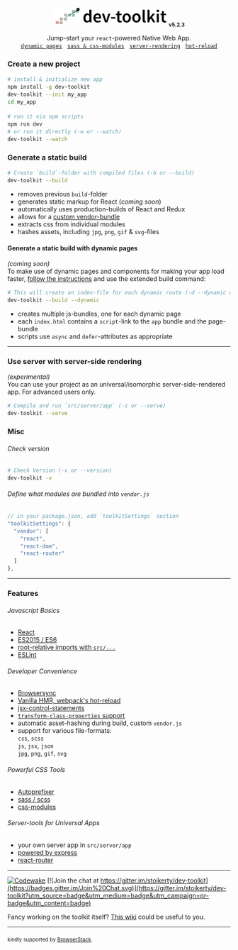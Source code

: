 <p align="center">
  <img src="/dev-toolkit-logo.png" alt="universal-dev-toolkit-logo" height='40'><sub><strong>v5.2.3</strong></sub>
</p>
<p align="center">
  Jump-start your <code>react</code>-powered Native Web App.<br/>
  <a href="#generate-a-static-build-with-dynamic-pages"><code>dynamic pages</code></a>
  &nbsp;&nbsp;<a href="#powerful-css-tools"><code>sass &amp; css-modules</code></a>
  &nbsp;&nbsp;<a href="#use-server-with-server-side-rendering"><code>server-rendering</code></a>
  &nbsp;&nbsp;<a href="#developer-convenience"><code>hot-reload</code></a>
</p>

### Create a new project
```bash
# install & initialize new app
npm install -g dev-toolkit
dev-toolkit --init my_app
cd my_app

# run it via npm scripts
npm run dev
# or run it directly (-w or --watch)
dev-toolkit --watch
```

### Generate a static build
```bash
# Create `build`-folder with compiled files (-b or --build)
dev-toolkit --build
```
- removes previous `build`-folder
- generates static markup for React (*coming soon*)
- automatically uses production-builds of React and Redux
- allows for a [custom vendor-bundle](#define-what-modules-are-bundled-into-vendorjs)
- extracts css from individual modules
- hashes assets, including `jpg`, `png`, `gif` & `svg`-files

#### Generate a static build with dynamic pages
*(coming soon)*<br>
To make use of dynamic pages and components for making your app load faster, [follow the instructions](https://github.com/stoikerty/dev-toolkit/wiki/dynamic-pages) and use the extended build command:
```bash
# This will create an index-file for each dynamic route (-d --dynamic or --build --dynamic)
dev-toolkit --build --dynamic
```
- creates multiple js-bundles, one for each dynamic page
- each `index.html` contains a `script`-link to the `app` bundle and the page-bundle
- scripts use `async` and `defer`-attributes as appropriate

---

### Use server with server-side rendering
*(experimental)*<br>
You can use your project as an universal/isomorphic server-side-rendered app. For advanced users only.
```bash
# Compile and run `src/server/app` (-s or --serve)
dev-toolkit --serve
```

### Misc

###### Check version
```bash
# Check Version (-v or --version)
dev-toolkit -v
```

###### Define what modules are bundled into `vendor.js`
```js
// in your package.json, add `toolkitSettings` section
"toolkitSettings": {
  "vendor": [
    "react",
    "react-dom",
    "react-router"
  ]
},
```

---
### Features

###### Javascript Basics

-   [React]
-   [ES2015 / ES6]
-   [root-relative imports with `src/...`]
-   [ESLint]

###### Developer Convenience

-   [Browsersync]
-   [Vanilla HMR, webpack's hot-reload]
-   [jsx-control-statements]
-   [`transform-class-properties` support]
-   automatic asset-hashing during build, custom `vendor.js`
-   support for various file-formats:<br>
    `css`, `scss`<br>
    `js`, `jsx`, `json`<br>
    `jpg`, `png`, `gif`, `svg`

###### Powerful CSS Tools

-   [Autoprefixer]
-   [sass / scss]
-   [css-modules]

###### Server-tools for Universal Apps

-   your own server app in `src/server/app`
-   [powered by express]
-   [react-router]

[ES2015 / ES6]: https://babeljs.io/docs/learn-es2015/
[`transform-class-properties` support]: https://babeljs.io/docs/plugins/transform-class-properties/
[root-relative imports with `src/...`]: http://survivejs.com/webpack/requiring-files/
[Vanilla HMR, webpack's hot-reload]: https://webpack.github.io/docs/hot-module-replacement-with-webpack.html
[Browsersync]: https://browsersync.io/
[ESLint]: http://eslint.org/
[React]: https://facebook.github.io/react/
[jsx-control-statements]: https://github.com/AlexGilleran/jsx-control-statements
[sass / scss]: http://sass-lang.com/
[css-modules]: https://github.com/css-modules/css-modules
[Autoprefixer]: https://github.com/postcss/autoprefixer
[powered by express]: http://expressjs.com/
[react-router]: https://github.com/reactjs/react-router

---

[![Codewake](https://www.codewake.com/badges/ask_question.svg)](https://www.codewake.com/p/dev-toolkit)
[![Join the chat at https://gitter.im/stoikerty/dev-toolkit](https://badges.gitter.im/Join%20Chat.svg)](https://gitter.im/stoikerty/dev-toolkit?utm_source=badge&utm_medium=badge&utm_campaign=pr-badge&utm_content=badge)

<!-- -->

Fancy working on the toolkit itself? [This wiki](https://github.com/stoikerty/dev-toolkit/wiki/Developing-on-the-Toolkit-itself) could be useful to you.

---

<sub>kindly supported by <a href="https://www.browserstack.com">BrowserStack</a>.</sub>
